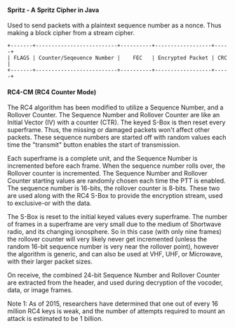 #### Spritz - A Spritz Cipher in Java

Used to send packets with a plaintext sequence number as a nonce. Thus making a block cipher from a stream cipher.

```
+-------+--------------------------+----------+------------------+-----+
| FLAGS | Counter/Seqeuence Number |    FEC   | Encrypted Packet | CRC |
+-------+--------------------------+----------+------------------+-----+
```
#### RC4-CM (RC4 Counter Mode)

The RC4 algorithm has been modified to utilize a Sequence Number, and a Rollover Counter. The Sequence Number and Rollover Counter are like an Initial Vector (IV) with a counter (CTR). The keyed S-Box is then reset every superframe. Thus, the missing or damaged packets won't affect other packets. These sequence numbers are started off with random values each time the "transmit" button enables the start of transmission.

Each superframe is a complete unit, and the Sequence Number is incremented before each frame. When the sequence number rolls over, the Rollover counter is incremented. The Sequence Number and Rollover Counter starting values are randomly chosen each time the PTT is enabled. The sequence number is 16-bits, the rollover counter is 8-bits. These two are used along with the RC4 S-Box to provide the encryption stream, used to exclusive-or with the data.

The S-Box is reset to the initial keyed values every superframe. The number of frames in a superframe are very small due to the medium of Shortwave radio, and its changing ionosphere. So in this case (with only nine frames) the rollover counter will very likely never get incremented (unless the random 16-bit sequence number is very near the rollover point), however the algorithm is generic, and can also be used at VHF, UHF, or Microwave, with their larger packet sizes.

On receive, the combined 24-bit Sequence Number and Rollover Counter are extracted from the header, and used during decryption of the vocoder, data, or image frames.

Note 1: As of 2015, researchers have determined that one out of every 16 million RC4 keys is weak, and the number of attempts required to mount an attack is estimated to be 1 billion.
